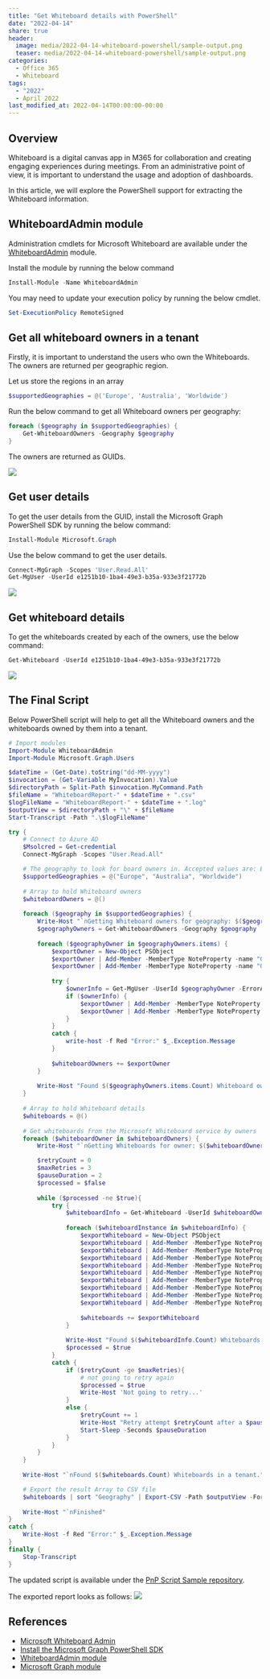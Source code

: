 ```yaml
---
title: "Get Whiteboard details with PowerShell"
date: "2022-04-14"
share: true
header:
  image: media/2022-04-14-whiteboard-powershell/sample-output.png
  teaser: media/2022-04-14-whiteboard-powershell/sample-output.png
categories:
  - Office 365
  - Whiteboard
tags:
  - "2022"
  - April 2022
last_modified_at: 2022-04-14T00:00:00-00:00
---
```

## Overview

Whiteboard is a digital canvas app in M365 for collaboration and creating engaging experiences during meetings. From an administrative point of view, it is important to understand the usage and adoption of dashboards.

In this article, we will explore the PowerShell support for extracting the Whiteboard information.

## WhiteboardAdmin module

Administration cmdlets for Microsoft Whiteboard are available under the [WhiteboardAdmin](https://www.powershellgallery.com/packages/WhiteboardAdmin/) module.

Install the module by running the below command

```powershell
Install-Module -Name WhiteboardAdmin
```

You may need to update your execution policy by running the below cmdlet.

```powershell
Set-ExecutionPolicy RemoteSigned
```

## Get all whiteboard owners in a tenant

Firstly, it is important to understand the users who own the Whiteboards. The owners are returned per geographic region.

Let us store the regions in an array

```powershell
$supportedGeographies = @('Europe', 'Australia', 'Worldwide')
```

Run the below command to get all Whiteboard owners per geography:

```powershell
foreach ($geography in $supportedGeographies) {
    Get-WhiteboardOwners -Geography $geography
}
```

The owners are returned as GUIDs.

![](/media/2022-04-14-whiteboard-powershell/01.png)


## Get user details

To get the user details from the GUID, install the Microsoft Graph PowerShell SDK by running the below command:

```powershell
Install-Module Microsoft.Graph
```

Use the below command to get the user details.

```powershell
Connect-MgGraph -Scopes 'User.Read.All'
Get-MgUser -UserId e1251b10-1ba4-49e3-b35a-933e3f21772b
```

![](/media/2022-04-14-whiteboard-powershell/02.png)


## Get whiteboard details

To get the whiteboards created by each of the owners, use the below command:

```powershell
Get-Whiteboard -UserId e1251b10-1ba4-49e3-b35a-933e3f21772b
```

![](/media/2022-04-14-whiteboard-powershell/03.png)


## The Final Script

Below PowerShell script will help to get all the Whiteboard owners and the whiteboards owned by them into a tenant.

```powershell
# Import modules
Import-Module WhiteboardAdmin
Import-Module Microsoft.Graph.Users

$dateTime = (Get-Date).toString("dd-MM-yyyy")
$invocation = (Get-Variable MyInvocation).Value
$directoryPath = Split-Path $invocation.MyCommand.Path
$fileName = "WhiteboardReport-" + $dateTime + ".csv"
$logFileName = "WhiteboardReport-" + $dateTime + ".log"
$outputView = $directoryPath + "\" + $fileName
Start-Transcript -Path ".\$logFileName"

try {
	# Connect to Azure AD
	$Msolcred = Get-credential
	Connect-MgGraph -Scopes "User.Read.All"

	# The geography to look for board owners in. Accepted values are: Europe, Australia, or Worldwide (all boards not in australia or europe).
	$supportedGeographies = @("Europe", "Australia", "Worldwide")
	
	# Array to hold Whiteboard owners
	$whiteboardOwners = @()
	
	foreach ($geography in $supportedGeographies) {
		Write-Host "`nGetting Whiteboard owners for geography: $($geography) ..."
		$geographyOwners = Get-WhiteboardOwners -Geography $geography		
		
		foreach ($geographyOwner in $geographyOwners.items) {			
			$exportOwner = New-Object PSObject
			$exportOwner | Add-Member -MemberType NoteProperty -name "Geography" -value $geography
			$exportOwner | Add-Member -MemberType NoteProperty -name "OwnerID" -value $geographyOwner
			
			try {
				$ownerInfo = Get-MgUser -UserId $geographyOwner -ErrorAction Stop
				if ($ownerInfo) {
					$exportOwner | Add-Member -MemberType NoteProperty -name "OwnerUPN" -value $ownerInfo.UserPrincipalName
					$exportOwner | Add-Member -MemberType NoteProperty -name "OwnerDisplayName" -value $ownerInfo.DisplayName
				}
			}
			catch {
				write-host -f Red "Error:" $_.Exception.Message
			}
				
			$whiteboardOwners += $exportOwner
		}
		
		Write-Host "Found $($geographyOwners.items.Count) Whiteboard owners."
	}
	
	# Array to hold Whiteboard details
	$whiteboards = @()
	
	# Get whiteboards from the Microsoft Whiteboard service by owners
	foreach ($whiteboardOwner in $whiteboardOwners) {
		Write-Host "`nGetting Whiteboards for owner: $($whiteboardOwner.OwnerUPN) ..."

		$retryCount = 0
		$maxRetries = 3
		$pauseDuration = 2
		$processed = $false
		
		while ($processed -ne $true){
			try {
				$whiteboardInfo = Get-Whiteboard -UserId $whiteboardOwner.OwnerID
				
				foreach ($whiteboardInstance in $whiteboardInfo) {
					$exportWhiteboard = New-Object PSObject
					$exportWhiteboard | Add-Member -MemberType NoteProperty -name "Geography" -value $whiteboardOwner.Geography
					$exportWhiteboard | Add-Member -MemberType NoteProperty -name "Owner ID" -value $whiteboardOwner.OwnerID
					$exportWhiteboard | Add-Member -MemberType NoteProperty -name "Owner UPN" -value $whiteboardOwner.OwnerUPN
					$exportWhiteboard | Add-Member -MemberType NoteProperty -name "Owner Name" -value $whiteboardOwner.OwnerDisplayName
					$exportWhiteboard | Add-Member -MemberType NoteProperty -name "Whiteboard ID" -value $whiteboardInstance.id
					$exportWhiteboard | Add-Member -MemberType NoteProperty -name "Title" -value $whiteboardInstance.title
					$exportWhiteboard | Add-Member -MemberType NoteProperty -name "Is Shared" -value $whiteboardInstance.isShared
					$exportWhiteboard | Add-Member -MemberType NoteProperty -name "Created" -value $whiteboardInstance.createdTime
					$exportWhiteboard | Add-Member -MemberType NoteProperty -name "Modified" -value $whiteboardInstance.lastModifiedTime
					
					$whiteboards += $exportWhiteboard
				}
				
				Write-Host "Found $($whiteboardInfo.Count) Whiteboards owned by: $($whiteboardOwner.OwnerUPN)"
				$processed = $true
			} 
			catch {
				if ($retryCount -ge $maxRetries){
					# not going to retry again
					$processed = $true
					Write-Host 'Not going to retry...'
				} 
				else {
					$retryCount += 1
					Write-Host "Retry attempt $retryCount after a $pauseDuration second pause..."
					Start-Sleep -Seconds $pauseDuration
				}
			}
		}
	}
	
	Write-Host "`nFound $($whiteboards.Count) Whiteboards in a tenant."

	# Export the result Array to CSV file
	$whiteboards | sort "Geography" | Export-CSV -Path $outputView -Force -NoTypeInformation
	
	Write-Host "`nFinished"
}
catch {
    Write-Host -f Red "Error:" $_.Exception.Message
}
finally {
	Stop-Transcript
}
```

The updated script is available under the [PnP Script Sample repository](https://pnp.github.io/script-samples/whiteboard-report-usage/README.html?tabs=whiteboard).


The exported report looks as follows:
![](/media/2022-04-14-whiteboard-powershell/sample-output.png)


## References

- [Microsoft Whiteboard Admin](https://docs.microsoft.com/en-us/powershell/module/whiteboard?WT.mc_id=M365-MVP-5003693)
- [Install the Microsoft Graph PowerShell SDK](https://docs.microsoft.com/en-us/graph/powershell/installation?WT.mc_id=M365-MVP-5003693)
- [WhiteboardAdmin module](https://www.powershellgallery.com/packages/WhiteboardAdmin/)
- [Microsoft Graph module](https://www.powershellgallery.com/packages/Microsoft.Graph/)
